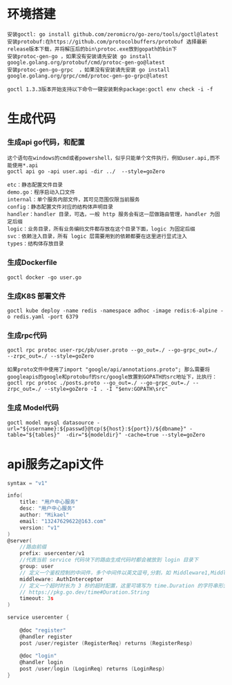 # 环境搭建
    安装goctl: go install github.com/zeromicro/go-zero/tools/goctl@latest
    安装protobuf:在https://github.com/protocolbuffers/protobuf 选择最新release版本下载，并将解压后的bin\protoc.exe放到gopath的bin下
    安装protoc-gen-go ，如果没有安装请先安装 go install google.golang.org/protobuf/cmd/protoc-gen-go@latest
    安装protoc-gen-go-grpc  ，如果没有安装请先安装 go install google.golang.org/grpc/cmd/protoc-gen-go-grpc@latest

    goctl 1.3.3版本开始支持以下命令一键安装剩余package:goctl env check -i -f

# 生成代码
### 生成api go代码，和配置
    这个语句在windows的cmd或者powershell，似乎只能单个文件执行，例如user.api,而不能使用*.api
    goctl api go -api user.api -dir ../  --style=goZero

    etc：静态配置文件目录
    demo.go：程序启动入口文件
    internal：单个服务内部文件，其可见范围仅限当前服务
    config：静态配置文件对应的结构体声明目录
    handler：handler 目录，可选，一般 http 服务会有这一层做路由管理，handler 为固定后缀
    logic：业务目录，所有业务编码文件都存放在这个目录下面，logic 为固定后缀
    svc：依赖注入目录，所有 logic 层需要用到的依赖都要在这里进行显式注入
    types：结构体存放目录

### 生成Dockerfile
    goctl docker -go user.go
### 生成K8S 部署文件
    goctl kube deploy -name redis -namespace adhoc -image redis:6-alpine -o redis.yaml -port 6379

### 生成rpc代码
    goctl rpc protoc user-rpc/pb/user.proto --go_out=./ --go-grpc_out=./  --zrpc_out=./ --style=goZero 
    
    如果proto文件中使用了import "google/api/annotations.proto"; 那么需要将googleapis的google和protobuf的src/google放置到GOPATH的src地址下，比执行：
    goctl rpc protoc ./posts.proto --go_out=./ --go-grpc_out=./ --zrpc_out=./ --style=goZero -I . -I "$env:GOPATH\src"


### 生成 Model代码
    goctl model mysql datasource -url="${username}:${passwd}@tcp(${host}:${port})/${dbname}" -table="${tables}"  -dir="${modeldir}" -cache=true --style=goZero

# api服务之api文件
```go
syntax = "v1"

info(
	title: "用户中心服务"
	desc: "用户中心服务"
	author: "Mikael"
	email: "13247629622@163.com"
	version: "v1"
)
@server(
    //路由前缀
	prefix: usercenter/v1
    //代表当前 service 代码块下的路由生成代码时都会被放到 login 目录下
	group: user
    // 定义一个鉴权控制的中间件，多个中间件以英文逗号,分割，如 Middleware1,Middleware2,中间件按声明顺序执行
    middleware: AuthInterceptor
    // 定义一个超时时长为 3 秒的超时配置，这里可填写为 time.Duration 的字符串形式，详情可参考 
    // https://pkg.go.dev/time#Duration.String
    timeout: 3s
)

service usercenter {
	
	@doc "register"
	@handler register
	post /user/register (RegisterReq) returns (RegisterResp)
	
	@doc "login"
	@handler login
	post /user/login (LoginReq) returns (LoginResp)
}


```
